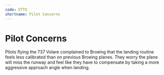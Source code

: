 ```yaml
---
code: ETTO
shortname: Pilot Concerns
---
```


# Pilot Concerns

Pilots flying the 737 Volare complained to Broeing that the landing routine feels less calibrated than on previous Broeing planes. They worry the plane will miss the runway and feel like they have to compensate by taking a more aggressive approach angle when landing.
